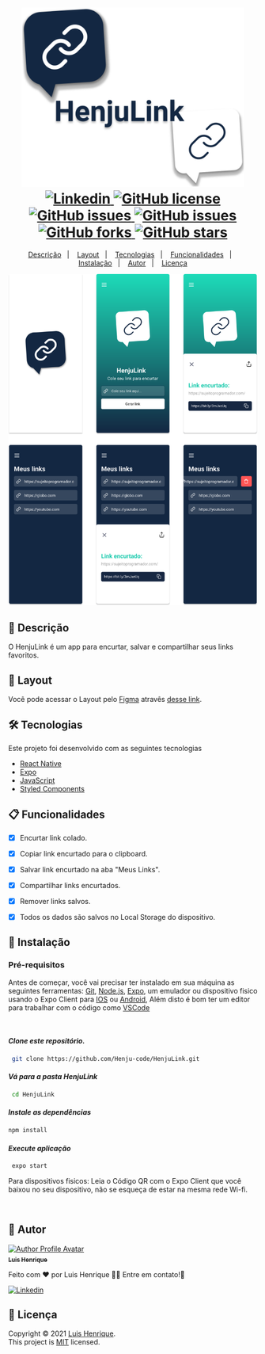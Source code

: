 <h1 align="center">
  <img width="450px" src="./.github/assets/logo.svg" />
  <br />
  <a href="https://www.linkedin.com/in/luis-henrique-0599b8178">
    <img alt="Linkedin" src="https://img.shields.io/badge/-Luis%20Henrique-29B6D1?label=Linkedin&logo=linkedin&style=flat-square">
  </a>
  <a href="https://github.com/Henju-code/HenjuLink/blob/master/LICENSE">
    <img alt="GitHub license" src="https://img.shields.io/github/license/henju-code/HenjuLink?color=29B6D1&style=flat-square">
  </a>
  <a href="https://github.com/henju-code/HenjuLink/issues">
    <img alt="GitHub issues" src="https://img.shields.io/github/issues/henju-code/HenjuLink?color=29B6D1&style=flat-square">
  </a>
  <a href="https://github.com/henju-code/HenjuLink/issues?q=is%3Aissue+is%3Aclosed">
    <img alt="GitHub issues" src="https://badgen.net/github/closed-issues/henju-code/HenjuLink?color=29B6D1&style=flat-square">
  </a>
  <a href="https://github.com/henju-code/HenjuLink/network">
    <img alt="GitHub forks" src="https://img.shields.io/github/forks/henju-code/HenjuLink?color=29B6D1&style=flat-square">
  </a>
  <a href="https://github.com/henju-code/HenjuLink/stargazers">
    <img alt="GitHub stars" src="https://img.shields.io/github/stars/henju-code/HenjuLink?color=29B6D1&style=flat-square">
  </a>
</h1>
<p align="center">
  <a href="#page_facing_up-descrição">Descrição</a>&nbsp;&nbsp;&nbsp;|&nbsp;&nbsp;&nbsp;
  <a href="#art-Layout">Layout</a>&nbsp;&nbsp;&nbsp;|&nbsp;&nbsp;&nbsp;
  <a href="#-tecnologias">Tecnologias</a>&nbsp;&nbsp;&nbsp;|&nbsp;&nbsp;&nbsp;
  <a href="#clipboard-Funcionalidades">Funcionalidades</a>&nbsp;&nbsp;&nbsp;|&nbsp;&nbsp;&nbsp;
  <a href="#closed_book-instalação">Instalação</a>&nbsp;&nbsp;&nbsp;|&nbsp;&nbsp;&nbsp;
  <a href="#man-Autor">Autor</a>&nbsp;&nbsp;&nbsp;|&nbsp;&nbsp;&nbsp;
  <a href="#memo-Licença">Licença</a>
</p>

<img src="./.github/assets/henjulink_screenshots.svg" />

## :page_facing_up: Descrição
O HenjuLink é um app para encurtar, salvar e compartilhar seus links favoritos.

## :art: Layout
Você pode acessar o Layout pelo <a href="https://www.figma.com">Figma<a> atravês <a href="https://www.figma.com/file/1Q0bnpN8DmdMNB1rz2Zr1O/Insider-3.0-Copy?node-id=4204%3A4">desse link<a>.

## 🛠 Tecnologias
Este projeto foi desenvolvido com as seguintes tecnologias

- [React Native](https://reactnative.dev/)
- [Expo](https://expo.io/)
- [JavaScript](https://developer.mozilla.org/pt-BR/docs/Web/JavaScript/Guide/Introduction)
- [Styled Components](https://github.com/styled-components/styled-components)

## :clipboard: Funcionalidades
- [x] Encurtar link colado.
- [x] Copiar link encurtado para o clipboard.
- [x] Salvar link encurtado na aba "Meus Links".
- [x] Compartilhar links encurtados.
- [x] Remover links salvos.
- [x] Todos os dados são salvos no Local Storage do dispositivo.


## :closed_book: Instalação

### Pré-requisitos
Antes de começar, você vai precisar ter instalado em sua máquina as seguintes ferramentas:
[Git](https://git-scm.com), [Node.js](https://nodejs.org/en/), [Expo](https://expo.io/), um emulador ou dispositivo fisico usando o Expo Client para [IOS](https://apps.apple.com/br/app/expo-go/id982107779) ou [Android](https://play.google.com/store/apps/details?id=host.exp.exponent), Além disto é bom ter um editor para trabalhar com o código como [VSCode](https://code.visualstudio.com/)

</br>

#### _Clone este repositório._
```bash
 git clone https://github.com/Henju-code/HenjuLink.git
```

#### _Vá para a pasta HenjuLink_
```bash
 cd HenjuLink
```

#### _Instale as dependências_
 ```bash
 npm install 
```

#### _Execute aplicação_
```bash
 expo start
```

Para dispositivos fisicos: Leia o Código QR com o Expo Client que você baixou no seu dispositivo, não se esqueça de estar na mesma rede Wi-fi.

</br>

## :man: Autor

<a href="https://github.com/henju-code/">
 <img src="https://avatars.githubusercontent.com/u/57817250?v=4" width="70px;" alt="Author Profile Avatar"/>
 <br />
 <sub><b>Luis Henrique</b></sub>
</a>


Feito com ❤️ por Luis Henrique :wave::wave: Entre em contato!🚀

<a href="https://www.linkedin.com/in/luis-henrique-0599b8178">
  <img alt="Linkedin" src="https://img.shields.io/badge/-Luis%20Henrique-29B6D1?label=Linkedin&logo=linkedin&style=flat-square">
</a>


## :memo: Licença

Copyright © 2021 [Luis Henrique](https://github.com/henju-code).<br />
This project is [MIT](./LICENSE) licensed.
